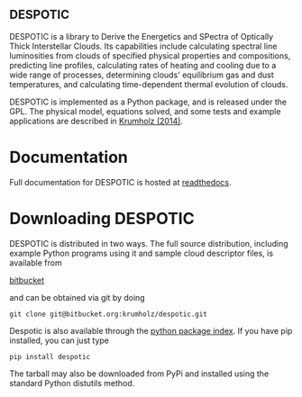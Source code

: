 DESPOTIC
--------

DESPOTIC is a library to Derive the Energetics and SPectra of Optically Thick
Interstellar Clouds. Its capabilities include calculating spectral line
luminosities from clouds of specified physical properties and compositions,
predicting line profiles, calculating rates of heating and cooling due to a
wide range of processes, determining clouds' equilibrium gas and dust
temperatures, and calculating time-dependent thermal evolution of clouds.

DESPOTIC is implemented as a Python package, and is released under the GPL. The
physical model, equations solved, and some tests and example applications are
described in 
[Krumholz (2014)](http://adsabs.harvard.edu/abs/2014MNRAS.437.1662K).


Documentation
=============

Full documentation for DESPOTIC is hosted at [readthedocs](http://despotic.readthedocs.org/).


Downloading DESPOTIC
====================

DESPOTIC is distributed in two ways. The full source distribution, including
example Python programs using it and sample cloud descriptor files, is available from

[bitbucket](https://bitbucket.org/krumholz/despotic/)

and can be obtained via git by doing

`git clone git@bitbucket.org:krumholz/despotic.git`

Despotic is also available through the [python package index](https://pypi.python.org/pypi/DESPOTIC). If you have pip installed, you can just type

`pip install despotic`

The tarball may also be downloaded from PyPi and installed using the
standard Python distutils method.